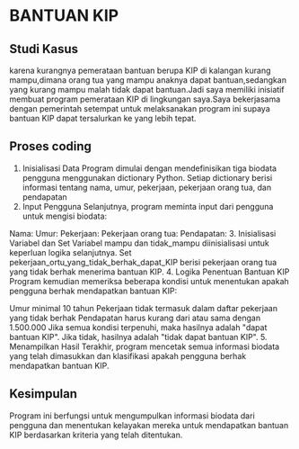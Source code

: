 # BANTUAN KIP


## Studi Kasus
karena kurangnya pemerataan bantuan berupa KIP di kalangan kurang mampu,dimana orang tua yang mampu anaknya dapat bantuan,sedangkan yang kurang mampu malah tidak dapat bantuan.Jadi saya memiliki inisiatif membuat program pemerataan KIP di lingkungan saya.Saya bekerjasama dengan pemerintah setempat untuk melaksanakan program ini supaya bantuan KIP dapat tersalurkan ke yang lebih tepat.


## Proses coding
1. Inisialisasi Data
Program dimulai dengan mendefinisikan tiga biodata pengguna menggunakan dictionary Python. Setiap dictionary berisi informasi tentang nama, umur, pekerjaan, pekerjaan orang tua, dan pendapatan
2. Input Pengguna
Selanjutnya, program meminta input dari pengguna untuk mengisi biodata:

Nama:
Umur:
Pekerjaan:
Pekerjaan orang tua:
Pendapatan:
3. Inisialisasi Variabel dan Set
Variabel mampu dan tidak_mampu diinisialisasi untuk keperluan logika selanjutnya. Set pekerjaan_ortu_yang_tidak_berhak_dapat_KIP berisi pekerjaan orang tua yang tidak berhak menerima bantuan KIP.
4. Logika Penentuan Bantuan KIP
Program kemudian memeriksa beberapa kondisi untuk menentukan apakah pengguna berhak mendapatkan bantuan KIP:

Umur minimal 10 tahun
Pekerjaan tidak termasuk dalam daftar pekerjaan yang tidak berhak
Pendapatan harus kurang dari atau sama dengan 1.500.000
Jika semua kondisi terpenuhi, maka hasilnya adalah "dapat bantuan KIP". Jika tidak, hasilnya adalah "tidak dapat bantuan KIP".
5. Menampilkan Hasil
Terakhir, program mencetak semua informasi biodata yang telah dimasukkan dan klasifikasi apakah pengguna berhak mendapatkan bantuan KIP.

## Kesimpulan
Program ini berfungsi untuk mengumpulkan informasi biodata dari pengguna dan menentukan kelayakan mereka untuk mendapatkan bantuan KIP berdasarkan kriteria yang telah ditentukan.
